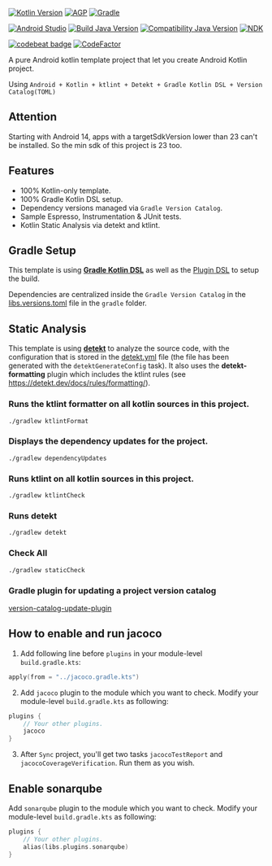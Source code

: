 [![Kotlin Version](https://img.shields.io/badge/Kotlin-2.2.0-blue)](https://kotlinlang.org)
[![AGP](https://img.shields.io/badge/AGP-8.11.1-orange)](https://developer.android.com/studio/releases/gradle-plugin)
[![Gradle](https://img.shields.io/badge/Gradle-8.14.3-green)](https://gradle.org)

[![Android Studio](https://img.shields.io/badge/Android_Studio-Meerkat_Feature_Drop_|_2025.1.1_Patch_1-green)](https://developer.android.com/studio)
[![Build Java Version](https://img.shields.io/badge/JDK-17.0.6-green)](https://www.oracle.com/java/technologies/javase/jdk17-archive-downloads.html)
[![Compatibility Java Version](https://img.shields.io/badge/Compatibility_Java_-17-green)](https://www.oracle.com/java/technologies/javase/jdk11-archive-downloads.html)
[![NDK](https://img.shields.io/badge/NDK-25.2.9519653-green)](https://developer.android.com/ndk/downloads)

[![codebeat badge](https://codebeat.co/badges/f7763187-802e-4ac3-a685-8c1417577315)](https://codebeat.co/projects/github-com-yhz61010-android-kotlin-template-main)
[![CodeFactor](https://www.codefactor.io/repository/github/yhz61010/android-kotlin-template/badge)](https://www.codefactor.io/repository/github/yhz61010/android-kotlin-template)

A pure Android kotlin template project that let you create Android Kotlin project.

Using `Android + Kotlin + ktlint + Detekt + Gradle Kotlin DSL + Version Catalog(TOML)`

## Attention
Starting with Android 14, apps with a targetSdkVersion lower than 23 can't be installed.
So the min sdk of this project is 23 too.

## Features
- 100% Kotlin-only template.
- 100% Gradle Kotlin DSL setup.
- Dependency versions managed via `Gradle Version Catalog`.
- Sample Espresso, Instrumentation & JUnit tests.
- Kotlin Static Analysis via detekt and ktlint.

## Gradle Setup
This template is using [**Gradle Kotlin DSL**](https://docs.gradle.org/current/userguide/kotlin_dsl.html) as well as the [Plugin DSL](https://docs.gradle.org/current/userguide/plugins.html#sec:plugins_block) to setup the build.

Dependencies are centralized inside the `Gradle Version Catalog` in the [libs.versions.toml](gradle/libs.versions.toml) file in the `gradle` folder.

## Static Analysis
This template is using [**detekt**](https://github.com/detekt/detekt) to analyze the source code, 
with the configuration that is stored in the [detekt.yml](config/detekt/detekt.yml) file (the file has been generated with the `detektGenerateConfig` task). 
It also uses the **detekt-formatting** plugin which includes the ktlint rules (see https://detekt.dev/docs/rules/formatting/).

###  Runs the ktlint formatter on all kotlin sources in this project.
```shell
./gradlew ktlintFormat
```

### Displays the dependency updates for the project.
```shell
./gradlew dependencyUpdates
```

### Runs ktlint on all kotlin sources in this project.
```shell
./gradlew ktlintCheck
```

### Runs detekt
```shell
./gradlew detekt
```

### Check All
```shell
./gradlew staticCheck
```

### Gradle plugin for updating a project version catalog 
[version-catalog-update-plugin](https://github.com/littlerobots/version-catalog-update-plugin)

## How to enable and run jacoco
1. Add following line before `plugins` in your module-level `build.gradle.kts`:
```kotlin
apply(from = "../jacoco.gradle.kts")
```
2. Add `jacoco` plugin to the module which you want to check. Modify your module-level `build.gradle.kts` as following:
```kotlin
plugins {
    // Your other plugins.
    jacoco
}
```
3. After `Sync` project, you'll get two tasks `jacocoTestReport` and `jacocoCoverageVerification`.
Run them as you wish.

## Enable sonarqube
Add `sonarqube` plugin to the module which you want to check. Modify your module-level `build.gradle.kts` as following:
```kotlin
plugins {
    // Your other plugins.
    alias(libs.plugins.sonarqube)
}
```
